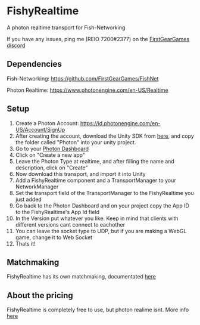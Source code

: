 # FishyRealtime
A photon realtime transport for Fish-Networking

If you have any issues, ping me (REIO 7200#2377) on the [FirstGearGames discord](https://discord.gg/Ta9HgDh4Hj)

## Dependencies

Fish-Networking: https://github.com/FirstGearGames/FishNet

Photon Realtime: https://www.photonengine.com/en-US/Realtime

## Setup

1. Create a Photon Account: https://id.photonengine.com/en-US/Account/SignUp
2. After creating the account, download the Unity SDK from [here](https://www.photonengine.com/en-US/sdks#realtime-unity-sdkrealtimeunity), and copy the folder called "Photon" into your unity project.
4. Go to your [Photon Dashboard](https://dashboard.photonengine.com/en-US/)
5. Click on "Create a new app"
6. Leave the Photon Type at realtime, and after filling the name and description, click on "Create"
7. Now download this transport, and import it into Unity
8. Add a FishyRealtime component and a TransportManager to your NetworkManager
9. Set the transport field of the TransportManager to the FishyRealtime you just added
10. Go back to the Photon Dashboard and on your project copy the App ID to the FishyRealtime's App Id field
11. In the Version put whatever you like. Keep in mind that clients with different versions cant connect to eachother
12. You can leave the socket type to UDP, but if you are making a WebGL game, change it to Web Socket
13. Thats it! 

## Matchmaking

FishyRealtime has its own matchmaking, documentated [here](https://github.com/REIO7200/FishyRealtime/blob/main/FishyRealtime/MatchmakingAPI.md)

## About the pricing

FishyRealtime is completely free to use, but photon realime isnt. More info [here](https://www.photonengine.com/en/realtime/pricing#)
